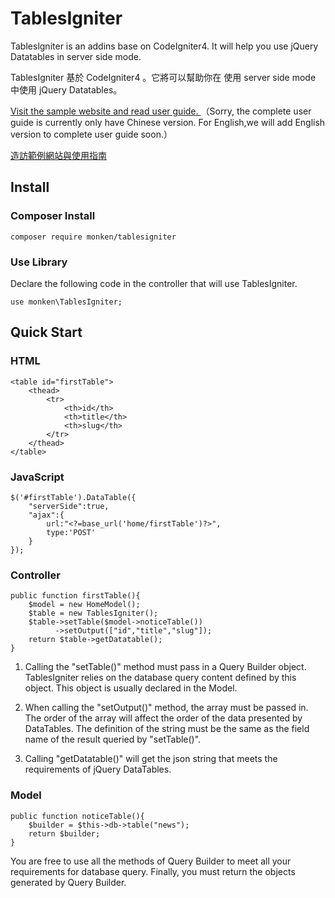 # TablesIgniter

Tableslgniter is an addins base on CodeIgniter4. It will help you use jQuery Datatables in server side mode.

TablesIgniter 基於 CodeIgniter4 。它將可以幫助你在 使用 server side mode 中使用 jQuery Datatables。 

[Visit the sample website and read user guide.
](https://tablesigniter.monken.tw/)（Sorry, the complete user guide is currently only have Chinese version. For English,we will add English version to complete user guide soon.）

[造訪範例網站與使用指南
](https://tablesigniter.monken.tw/)
## Install

### Composer Install

```
composer require monken/tablesigniter
```
### Use Library

Declare the following code in the controller that will use TablesIgniter.

```
use monken\TablesIgniter;
```

## Quick Start

### HTML

```
<table id="firstTable">
    <thead>
        <tr>
            <th>id</th>
            <th>title</th>
            <th>slug</th>
        </tr>
    </thead>
</table>

```

### JavaScript

```
$('#firstTable').DataTable({
    "serverSide":true,
    "ajax":{
        url:"<?=base_url('home/firstTable')?>",
        type:'POST'
    }
});
```

### Controller

```
public function firstTable(){
    $model = new HomeModel();
    $table = new TablesIgniter();
    $table->setTable($model->noticeTable())
          ->setOutput(["id","title","slug"]);
    return $table->getDatatable();
}
```

1. Calling the "setTable()" method must pass in a Query Builder object. TablesIgniter relies on the database query content defined by this object. This object is usually declared in the Model.

2. When calling the "setOutput()" method, the array must be passed in. The order of the array will affect the order of the data presented by DataTables. The definition of the string must be the same as the field name of the result queried by "setTable()".

3. Calling "getDatatable()" will get the json string that meets the requirements of jQuery DataTables.

### Model

```
public function noticeTable(){
    $builder = $this->db->table("news");
    return $builder;
}
```

You are free to use all the methods of Query Builder to meet all your requirements for database query. Finally, you must return the objects generated by Query Builder.
